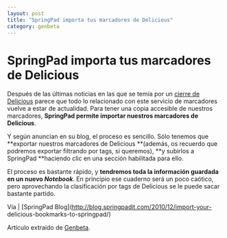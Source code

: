 ```yaml
---
layout: post
title: "SpringPad importa tus marcadores de Delicious"
category: genbeta
---
```


# SpringPad importa tus marcadores de Delicious


Después de las últimas noticias en las que se temía por un [cierre de
Delicious](http://www.genbeta.com/actualidad/yahoo-cierra-delicious) parece
que todo lo relacionado con este servicio de marcadores vuelve a estar de
actualidad. Para tener una copia accesible de nuestros marcadores, **SpringPad
permite importar nuestros marcadores de Delicious**.

Y según anuncian en su blog, el proceso es sencillo. Sólo tenemos que
**exportar nuestros marcadores de Delicious **(además, os recuerdo que
podremos exportar filtrando por tags, si queremos), **y subirlos a SpringPad
**haciendo clic en una sección habilitada para ello.

El proceso es bastante rápido, y **tendremos toda la información guardada en
un nuevo _Notebook_**. En principio ese cuaderno será un poco caótico, pero
aprovechando la clasificación por tags de Delicious se le puede sacar bastante
partido.

Vía | [SpringPad Blog](http://blog.springpadit.com/2010/12/import-your-
delicious-bookmarks-to-springpad/)

Artículo extraído de [Genbeta](http://www.genbeta.com).